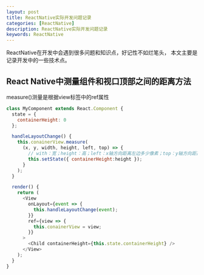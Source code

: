 ```yaml
---
layout: post
title: ReactNative实际开发问题记录
categories: [ReactNative]
description: ReactNative实际开发问题记录
keywords: ReactNative
---
```


ReactNative在开发中会遇到很多问题和知识点，好记性不如烂笔头，
本文主要是记录开发中的一些技术点。



## React Native中测量组件和视口顶部之间的距离方法

measure()测量是根据view标签中的ref属性

```javascript
class MyComponent extends React.Component {
  state = {
    containerHeight: 0
  };

  handleLayoutChange() {
    this.conainerView.measure(
      (x, y, width, height, left, top) => {
        // with：宽；height：高；left：x轴方向距离左边多少像素；top：y轴方向距离上边多少像素；
        this.setState({ containerHeight:height });
      }
    );
  }

  render() {
    return (
      <View
        onLayout={event => {
          this.handleLayoutChange(event);
        }}
        ref={view => {
          this.conainerView = view;
        }}
      >
        <Child containerHeight={this.state.containerHeight} />
      </View>
    );
  }
}
```